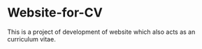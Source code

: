 # Website-for-CV
This is a project of development of website which also acts as an curriculum vitae.
